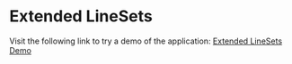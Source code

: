 # Extended LineSets

Visit the following link to try a demo of the application: [Extended LineSets Demo](http://paduano.github.io/pathways/)
